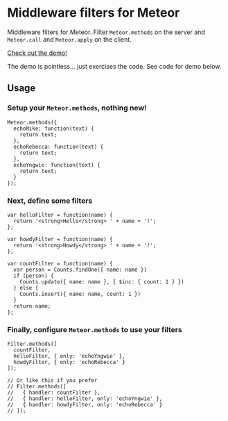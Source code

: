 # Middleware filters for Meteor

Middleware filters for Meteor. Filter `Meteor.methods` on the server and `Meteor.call` and `Meteor.apply` on the client.

[Check out the demo!](http://filters.meteor.com/)

The demo is pointless... just exercises the code. See code for demo below.

## Usage

### Setup your `Meteor.methods`, nothing new!

    Meteor.methods({
      echoMike: function(text) {
        return text;
      },
      echoRebecca: function(text) {
        return text;
      },
      echoYngwie: function(text) {
        return text;
      }
    });

### Next, define some filters

    var helloFilter = function(name) {
      return '<strong>Hello</strong> ' + name + '!';
    };

    var howdyFilter = function(name) {
      return '<strong>Howdy</strong> ' + name + '!';
    };

    var countFilter = function(name) {
      var person = Counts.findOne({ name: name })
      if (person) {
        Counts.update({ name: name }, { $inc: { count: 1 } })
      } else {
        Counts.insert({ name: name, count: 1 })
      }
      return name;
    };

### Finally, configure `Meteor.methods` to use your filters

    Filter.methods([
      countFilter,
      helloFilter, { only: 'echoYngwie' },
      howdyFilter, { only: 'echoRebecca' }
    ]);

    // Or like this if you prefer
    // Filter.methods([
    //   { handler: countFilter },
    //   { handler: helloFilter, only: 'echoYngwie' },
    //   { handler: howdyFilter, only: 'echoRebecca' }
    // ]);
